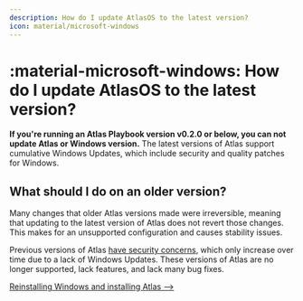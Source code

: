 ```yaml
---
description: How do I update AtlasOS to the latest version?
icon: material/microsoft-windows
---
```


# :material-microsoft-windows: How do I update AtlasOS to the latest version?

**If you're running an Atlas Playbook version v0.2.0 or below, you can not update Atlas or Windows version.** The latest versions of Atlas support cumulative Windows Updates, which include security and quality patches for Windows.

## What should I do on an older version?

Many changes that older Atlas versions made were irreversible, meaning that updating to the latest version of Atlas does not revert those changes. This makes for an unsupported configuration and causes stability issues.

Previous versions of Atlas [have security concerns](atlas-and-security.md#legacy-versions-of-atlas), which only increase over time due to a lack of Windows Updates. These versions of Atlas are no longer supported, lack features, and lack many bug fixes.

[Reinstalling Windows and installing Atlas -->](../../getting-started/installation.md)
